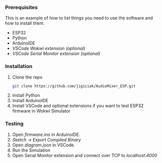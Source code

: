 <!-- GETTING STARTED -->

### Prerequisites

This is an example of how to list things you need to use the software and how to install them.
* ESP32
* Python
* ArduinoIDE
* _VSCode Wokwi extension (optional)_
* _VSCode Serial Monitor extension (optional)_

### Installation

1. Clone the repo
   ```sh
   git clone https://github.com/jigiciak/AudioMixer_ESP.git
   ```
2. Install Python
3. Install ArduinoIDE
4. Install VSCode and optional extensions if you want to test ESP32 firmware in Wokwi Simulator

### Testing
1. Open _firmware.ino_ in ArduinoIDE.
2. _Sketch -> Export Compiled Binary_
3. Open _diagram.json_ in VSCode.
4. Run the Simulation
5. Open Serial Monitor extension and connect over TCP to _localhost:4000_
